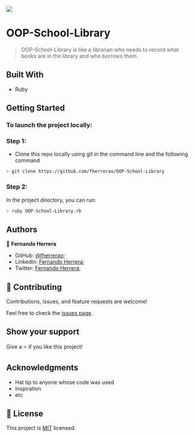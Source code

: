 <!-- @format -->

![](https://img.shields.io/badge/Microverse-blueviolet)

# OOP-School-Library

> OOP-School-Library is like a librarian who needs to record what books are in the library and who borrows them.

## Built With

- Ruby

## Getting Started

### To launch the project locally:

### Step 1:

- Clone this repo locally using git in the command line and the following command

```bash
> git clone https://github.com/fherrerao/OOP-School-Library
```

### Step 2:

In the project directory, you can run:

```bash
> ruby OOP-School-Library.rb
```

## Authors

👤 **Fernando Herrera**

- GitHub: [@fherrerao](https://github.com/fherrerao);
- LinkedIn: [Fernando Herrera](https://www.linkedin.com/in/fherrerao/);
- Twitter: [Fernando Herrera](https://twitter.com/fherrera0206);

## 🤝 Contributing

Contributions, issues, and feature requests are welcome!

Feel free to check the [issues page](../../issues/).

## Show your support

Give a ⭐️ if you like this project!

## Acknowledgments

- Hat tip to anyone whose code was used
- Inspiration
- etc

## 📝 License

This project is [MIT](./MIT.md) licensed.
